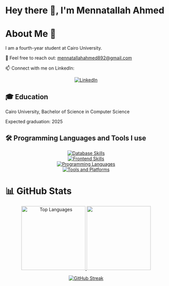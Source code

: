 # Hey there 👋, I'm Mennatallah Ahmed

# About Me 🚀

I am a fourth-year student at Cairo University.

💬 Feel free to reach out: mennatallahahmed892@gmail.com

📫 Connect with me on LinkedIn:
<p align="center">
    <a href="https://www.linkedin.com/in/mennatallah-ahmed-0b0a72277/" target="_blank" rel="noopener noreferrer">
        <img src="https://img.shields.io/badge/-LinkedIn-blue?style=for-the-badge&logo=linkedin&logoColor=white" alt="LinkedIn" />
    </a>
</p>


## 🎓 Education

Cairo University, Bachelor of Science in Computer Science

Expected graduation: 2025

## 🛠️ Programming Languages and Tools I use

<p align="center">
  <a href="https://go-skill-icons.vercel.app/">
      <img src="https://go-skill-icons.vercel.app/api/icons?i=sqlserver,mongodb,postgres&theme=dark&perline=11" alt="Database Skills" />
       <br/>
      <img src="https://go-skill-icons.vercel.app/api/icons?i=html,css,bootstrap,js,sass,react,materialui&theme=dark&perline=11" alt="Frontend Skills" />
       <br/>
      <img src="https://go-skill-icons.vercel.app/api/icons?i=python,cpp,java,spring,cs,dotnet,nodejs,go,php&theme=dark&perline=11" alt="Programming Languages" />
       <br/>
      <img src="https://go-skill-icons.vercel.app/api/icons?i=git,github,redhat,linux,ps,postman,xd,docker,sklearn&theme=dark&perline=11" alt="Tools and Platforms" />
  </a>
</p>

# 📊 GitHub Stats

<p align="center">
  <a href="https://github.com/mennatallah222/github-readme-stats">
    <img src="https://github-readme-stats.vercel.app/api/top-langs/?username=mennatallah222&layout=donut&cache_seconds=5&theme=dark" style="max-width: 100%; height: 200px;" alt="Top Languages" />
    <img src="https://github-readme-stats.vercel.app/api?username=mennatallah222&show_icons=true&cache_seconds=5&theme=dark" style="max-width: 100%; height: 200px;" />
  </a>
</p>

<p align="center">
  <a href="https://streak-stats.demolab.com/?user=mennatallah222&theme=highcontrast">
    <img src="https://streak-stats.demolab.com/?user=mennatallah222&theme=highcontrast" style="max-width: 100%; height: auto;" alt="GitHub Streak" />
  </a>
</p>
